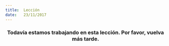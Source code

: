 ```yaml
---
title:  Lección
date:   23/11/2017
---
```


### <center>Todavía estamos trabajando en esta lección. Por favor, vuelva más tarde.</center>